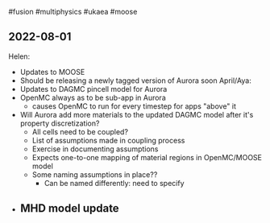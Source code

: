 #fusion #multiphysics #ukaea #moose

## 2022-08-01


Helen:
  - Updates to MOOSE
  - Should be releasing a newly tagged version of Aurora soon
April/Aya:
  - Updates to DAGMC pincell model for Aurora
  - OpenMC always as to be sub-app in Aurora
	  - causes OpenMC to run for every timestep for apps "above" it
  - Will Aurora add more materials to the updated DAGMC model after it's property discretization?
	  - All cells need to be coupled?
	  - List of assumptions made in coupling process
	  - Exercise in documenting assumptions
	  - Expects one-to-one mapping of material regions in OpenMC/MOOSE model
	  - Some naming assumptions in place??
		  - Can be named differently: need to specify 
  - MHD model update
	  - 